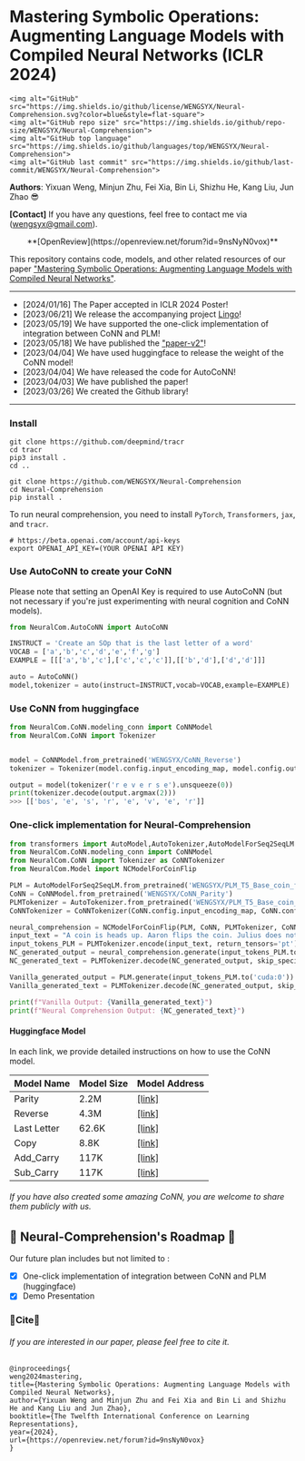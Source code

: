 # Mastering Symbolic Operations: Augmenting Language Models with Compiled Neural Networks (ICLR 2024)

<p align="center">

    <img alt="GitHub" src="https://img.shields.io/github/license/WENGSYX/Neural-Comprehension.svg?color=blue&style=flat-square">
    <img alt="GitHub repo size" src="https://img.shields.io/github/repo-size/WENGSYX/Neural-Comprehension">
    <img alt="GitHub top language" src="https://img.shields.io/github/languages/top/WENGSYX/Neural-Comprehension">
    <img alt="GitHub last commit" src="https://img.shields.io/github/last-commit/WENGSYX/Neural-Comprehension">
</p>


**Authors**: Yixuan Weng, Minjun Zhu, Fei Xia, Bin Li, Shizhu He, Kang Liu, Jun Zhao 😎

**[Contact]** If you have any questions, feel free to contact me via (wengsyx@gmail.com).

<p align="center">
**[OpenReview](https://openreview.net/forum?id=9nsNyN0vox)** 
</p>

This repository contains code, models, and other related resources of our paper ["Mastering Symbolic Operations: Augmenting Language Models with Compiled Neural Networks"](https://arxiv.org/abs/2304.01665).


****
* [2024/01/16] The Paper accepted in ICLR 2024 Poster!
* [2023/06/21] We release the accompanying project [Lingo](https://github.com/WENGSYX/Lingo)!
* [2023/05/19] We have supported the one-click implementation of integration between CoNN and PLM!
* [2023/05/18] We have published the ["paper-v2"](https://arxiv.org/abs/2304.01665v2)!
* [2023/04/04] We have used huggingface to release the weight of the CoNN model!
* [2023/04/04] We have released the code for AutoCoNN!
* [2023/04/03] We have published the paper!
* [2023/03/26] We created the Github library!

****



### Install 

```
git clone https://github.com/deepmind/tracr
cd tracr
pip3 install .
cd ..

git clone https://github.com/WENGSYX/Neural-Comprehension
cd Neural-Comprehension
pip install .
```

To run neural comprehension, you need to install `PyTorch`, `Transformers`, `jax`, and `tracr`.
```
# https://beta.openai.com/account/api-keys
export OPENAI_API_KEY=(YOUR OPENAI API KEY)
```

### Use AutoCoNN to create your CoNN

Please note that setting an OpenAI Key is required to use AutoCoNN (but not necessary if you're just experimenting with neural cognition and CoNN models).

```python
from NeuralCom.AutoCoNN import AutoCoNN

INSTRUCT = 'Create an SOp that is the last letter of a word'
VOCAB = ['a','b','c','d','e','f','g']
EXAMPLE = [[['a','b','c'],['c','c','c']],[['b','d'],['d','d']]]

auto = AutoCoNN()
model,tokenizer = auto(instruct=INSTRUCT,vocab=VOCAB,example=EXAMPLE)
```







### Use CoNN from huggingface

```python
from NeuralCom.CoNN.modeling_conn import CoNNModel
from NeuralCom.CoNN import Tokenizer


model = CoNNModel.from_pretrained('WENGSYX/CoNN_Reverse')
tokenizer = Tokenizer(model.config.input_encoding_map, model.config.output_encoding_map,model.config.max_position_embeddings)

output = model(tokenizer('r e v e r s e').unsqueeze(0))
print(tokenizer.decode(output.argmax(2)))
>>> [['bos', 'e', 's', 'r', 'e', 'v', 'e', 'r']]
```


### One-click implementation for Neural-Comprehension

```python
from transformers import AutoModel,AutoTokenizer,AutoModelForSeq2SeqLM
from NeuralCom.CoNN.modeling_conn import CoNNModel
from NeuralCom.CoNN import Tokenizer as CoNNTokenizer
from NeuralCom.Model import NCModelForCoinFlip

PLM = AutoModelForSeq2SeqLM.from_pretrained('WENGSYX/PLM_T5_Base_coin_flip')
CoNN = CoNNModel.from_pretrained('WENGSYX/CoNN_Parity')
PLMTokenizer = AutoTokenizer.from_pretrained('WENGSYX/PLM_T5_Base_coin_flip')
CoNNTokenizer = CoNNTokenizer(CoNN.config.input_encoding_map, CoNN.config.output_encoding_map,CoNN.config.max_position_embeddings)

neural_comprehension = NCModelForCoinFlip(PLM, CoNN, PLMTokenizer, CoNNTokenizer).to('cuda:0')
input_text = "A coin is heads up. Aaron flips the coin. Julius does not flip the coin. Yixuan Weng flip the coin. Minjun Zhu does not flip the coin. Is the coin still heads up?"
input_tokens_PLM = PLMTokenizer.encode(input_text, return_tensors='pt')
NC_generated_output = neural_comprehension.generate(input_tokens_PLM.to('cuda:0'))
NC_generated_text = PLMTokenizer.decode(NC_generated_output, skip_special_tokens=True)

Vanilla_generated_output = PLM.generate(input_tokens_PLM.to('cuda:0'))
Vanilla_generated_text = PLMTokenizer.decode(NC_generated_output, skip_special_tokens=True)

print(f"Vanilla Output: {Vanilla_generated_text}")
print(f"Neural Comprehension Output: {NC_generated_text}")
```


#### Huggingface Model

In each link, we provide detailed instructions on how to use the CoNN model.

| Model Name  | Model Size | Model Address                                             |
| ----------- | ---------- | --------------------------------------------------------- |
| Parity      | 2.2M       | [[link]](https://huggingface.co/WENGSYX/CoNN_Parity)      |
| Reverse     | 4.3M       | [[link]](https://huggingface.co/WENGSYX/CoNN_Reverse)     |
| Last Letter | 62.6K      | [[link]](https://huggingface.co/WENGSYX/CoNN_Last_Letter) |
| Copy        | 8.8K       | [[link]](https://huggingface.co/WENGSYX/CoNN_Copy)        |
| Add_Carry   | 117K       | [[link]](https://huggingface.co/WENGSYX/CoNN_Add_Carry)   |
| Sub_Carry   | 117K       | [[link]](https://huggingface.co/WENGSYX/CoNN_Sub_Carry)   |

###### If you have also created some amazing CoNN, you are welcome to share them publicly with us.


## 🌱 Neural-Comprehension's Roadmap 🌱


Our future plan includes but not limited to :
- [x] One-click implementation of integration between CoNN and PLM (huggingface)
- [x] Demo Presentation

### 🙏Cite🙏


###### If you are interested in our paper, please feel free to cite it.
```
@inproceedings{
weng2024mastering,
title={Mastering Symbolic Operations: Augmenting Language Models with Compiled Neural Networks},
author={Yixuan Weng and Minjun Zhu and Fei Xia and Bin Li and Shizhu He and Kang Liu and Jun Zhao},
booktitle={The Twelfth International Conference on Learning Representations},
year={2024},
url={https://openreview.net/forum?id=9nsNyN0vox}
}
```
